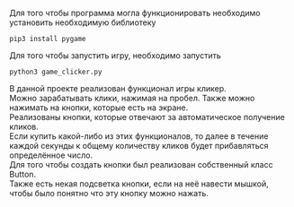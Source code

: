 Для того чтобы программа могла функционировать необходимо установить необходимую библиотеку
```
pip3 install pygame
```

Для того чтобы запустить игру, необходимо запустить
```
python3 game_clicker.py
```

В данной проекте реализован функционал игры кликер.  
Можно зарабатывать клики, нажимая на пробел. Также можно нажимать на кнопки, которые есть на экране.  
Реализованы кнопки, которые отвечают за автоматическое получение кликов.  
Если купить какой-либо из этих функционалов, то далее в течение каждой секунды к общему количеству кликов будет прибавляться определённое число.  
Для того чтобы создать кнопки был реализован собственный класс Button.  
Также есть некая подсветка кнопки, если на неё навести мышкой, чтобы было понятно что эту кнопку можно нажать.  
